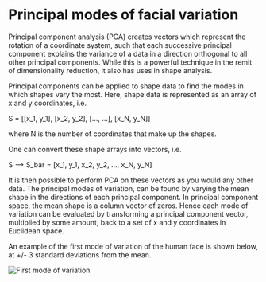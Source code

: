 # Principal modes of facial variation

Principal component analysis (PCA) creates vectors which represent the rotation of a coordinate system, such that each successive principal component explains the variance of a data in a direction orthogonal to all other principal components. While this is a powerful technique in the remit of dimensionality reduction, it also has uses in shape analysis.

Principal components can be applied to shape data to find the modes in which shapes vary the most. Here, shape data is represented as an array of x and y coordinates, i.e.

S = [[x_1, y_1],
	 [x_2, y_2],
	 [..., ...],
	 [x_N, y_N]]

where N is the number of coordinates that make up the shapes. 

One can convert these shape arrays into vectors, i.e. 

S --> S_bar = [x_1, y_1, x_2, y_2, ..., x_N, y_N]

It is then possible to perform PCA on these vectors as you would any other data. The principal modes of variation, can be found by varying the mean shape in the directions of each principal component. In principal component space, the mean shape is a column vector of zeros. Hence each mode of variation can be evaluated by transforming a principal component vector, multiplied by some amount, back to a set of x and y coordinates in Euclidean space.

An example of the first mode of variation of the human face is shown below, at +/- 3 standard deviations from the mean.

![First mode of variation](httphttps://github.com/joebarnes1996/principal-modes-of-facial-variation/comparison.png)